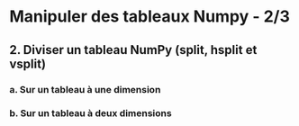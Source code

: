 # Manipuler des tableaux Numpy - 2/3

## 2. Diviser un tableau NumPy (split, hsplit et vsplit)

### a. Sur un tableau à une dimension

### b. Sur un tableau à deux dimensions
